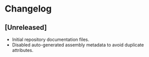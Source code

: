 # Changelog

## [Unreleased]
- Initial repository documentation files.
- Disabled auto-generated assembly metadata to avoid duplicate attributes.
